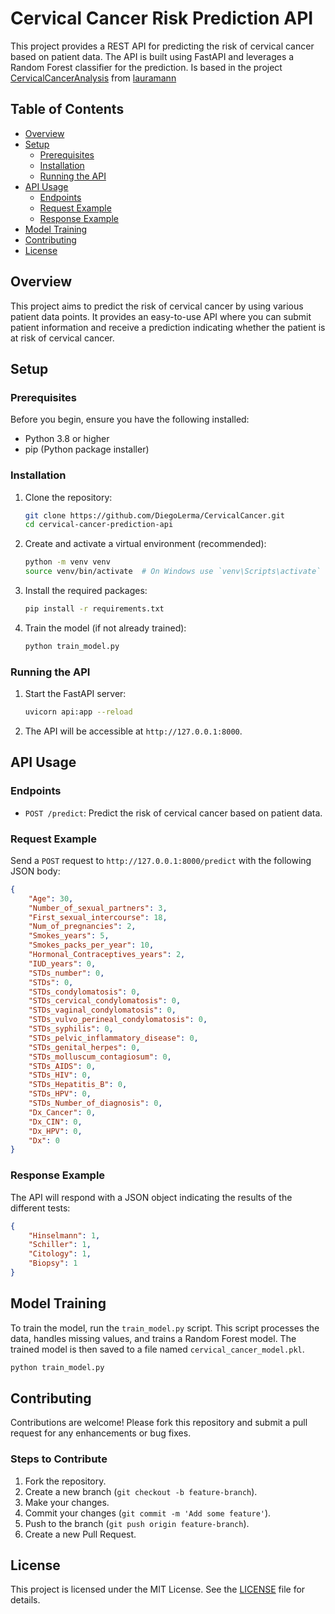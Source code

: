 # Cervical Cancer Risk Prediction API

This project provides a REST API for predicting the risk of cervical cancer based on patient data. The API is built using FastAPI and leverages a Random Forest classifier for the prediction. Is based in the project [CervicalCancerAnalysis](https://github.com/lauramann/cervicalCancerAnalysis) from [lauramann](https://github.com/lauramann)

## Table of Contents

- [Overview](#overview)
- [Setup](#setup)
  - [Prerequisites](#prerequisites)
  - [Installation](#installation)
  - [Running the API](#running-the-api)
- [API Usage](#api-usage)
  - [Endpoints](#endpoints)
  - [Request Example](#request-example)
  - [Response Example](#response-example)
- [Model Training](#model-training)
- [Contributing](#contributing)
- [License](#license)

## Overview

This project aims to predict the risk of cervical cancer by using various patient data points. It provides an easy-to-use API where you can submit patient information and receive a prediction indicating whether the patient is at risk of cervical cancer.

## Setup

### Prerequisites

Before you begin, ensure you have the following installed:

- Python 3.8 or higher
- pip (Python package installer)

### Installation

1. Clone the repository:

    ```sh
    git clone https://github.com/DiegoLerma/CervicalCancer.git
    cd cervical-cancer-prediction-api
    ```

2. Create and activate a virtual environment (recommended):

    ```sh
    python -m venv venv
    source venv/bin/activate  # On Windows use `venv\Scripts\activate`
    ```

3. Install the required packages:

    ```sh
    pip install -r requirements.txt
    ```

4. Train the model (if not already trained):

    ```sh
    python train_model.py
    ```

### Running the API

1. Start the FastAPI server:

    ```sh
    uvicorn api:app --reload
    ```

2. The API will be accessible at `http://127.0.0.1:8000`.

## API Usage

### Endpoints

- `POST /predict`: Predict the risk of cervical cancer based on patient data.

### Request Example

Send a `POST` request to `http://127.0.0.1:8000/predict` with the following JSON body:

```json
{
    "Age": 30,
    "Number_of_sexual_partners": 3,
    "First_sexual_intercourse": 18,
    "Num_of_pregnancies": 2,
    "Smokes_years": 5,
    "Smokes_packs_per_year": 10,
    "Hormonal_Contraceptives_years": 2,
    "IUD_years": 0,
    "STDs_number": 0,
    "STDs": 0,
    "STDs_condylomatosis": 0,
    "STDs_cervical_condylomatosis": 0,
    "STDs_vaginal_condylomatosis": 0,
    "STDs_vulvo_perineal_condylomatosis": 0,
    "STDs_syphilis": 0,
    "STDs_pelvic_inflammatory_disease": 0,
    "STDs_genital_herpes": 0,
    "STDs_molluscum_contagiosum": 0,
    "STDs_AIDS": 0,
    "STDs_HIV": 0,
    "STDs_Hepatitis_B": 0,
    "STDs_HPV": 0,
    "STDs_Number_of_diagnosis": 0,
    "Dx_Cancer": 0,
    "Dx_CIN": 0,
    "Dx_HPV": 0,
    "Dx": 0
}
```

### Response Example

The API will respond with a JSON object indicating the results of the different tests:

```json
{
    "Hinselmann": 1,
    "Schiller": 1,
    "Citology": 1,
    "Biopsy": 1
}
```

## Model Training

To train the model, run the `train_model.py` script. This script processes the data, handles missing values, and trains a Random Forest model. The trained model is then saved to a file named `cervical_cancer_model.pkl`.

```sh
python train_model.py
```

## Contributing

Contributions are welcome! Please fork this repository and submit a pull request for any enhancements or bug fixes.

### Steps to Contribute

1. Fork the repository.
2. Create a new branch (`git checkout -b feature-branch`).
3. Make your changes.
4. Commit your changes (`git commit -m 'Add some feature'`).
5. Push to the branch (`git push origin feature-branch`).
6. Create a new Pull Request.

## License

This project is licensed under the MIT License. See the [LICENSE](LICENSE) file for details.
